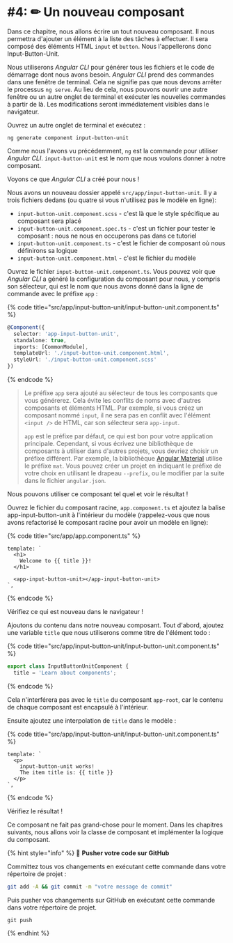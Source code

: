 # #4: ✏ Un nouveau composant

Dans ce chapitre, nous allons écrire un tout nouveau composant. Il nous permettra d'ajouter un élément à la liste des tâches à effectuer. Il sera composé des éléments HTML `input` et `button`. Nous l'appellerons donc Input-Button-Unit.

Nous utiliserons _Angular CLI_ pour générer tous les fichiers et le code de démarrage dont nous avons besoin. _Angular CLI_ prend des commandes dans une fenêtre de terminal. Cela ne signifie pas que nous devons arrêter le processus `ng serve`. Au lieu de cela, nous pouvons ouvrir une autre fenêtre ou un autre onglet de terminal et exécuter les nouvelles commandes à partir de là. Les modifications seront immédiatement visibles dans le navigateur.

Ouvrez un autre onglet de terminal et exécutez :

```
ng generate component input-button-unit
```

Comme nous l'avons vu précédemment, `ng` est la commande pour utiliser _Angular CLI_. `input-button-unit` est le nom que nous voulons donner à notre composant.

Voyons ce que _Angular CLI_ a créé pour nous !

Nous avons un nouveau dossier appelé `src/app/input-button-unit`. Il y a trois fichiers dedans \(ou quatre si vous n'utilisez pas le modèle en ligne\):

* `input-button-unit.component.scss` - c'est là que le style spécifique au composant sera placé
* `input-button-unit.component.spec.ts` - c'est un fichier pour tester le composant : nous ne nous en occuperons pas dans ce tutoriel 
* `input-button-unit.component.ts` - c'est le fichier de composant où nous définirons sa logique
* `input-button-unit.component.html` - c'est le fichier du modèle

Ouvrez le fichier `input-button-unit.component.ts`. Vous pouvez voir que _Angular CLI_ a généré la configuration du composant pour nous, y compris son sélecteur, qui est le nom que nous avons donné dans la ligne de commande avec le préfixe `app` :

{% code title="src/app/input-button-unit/input-button-unit.component.ts" %}
```typescript
@Component({
  selector: 'app-input-button-unit',
  standalone: true,
  imports: [CommonModule],
  templateUrl: './input-button-unit.component.html',
  styleUrl: './input-button-unit.component.scss'
})
```
{% endcode %}

> Le préfixe `app` sera ajouté au sélecteur de tous les composants que vous générerez. Cela évite les conflits de noms avec d'autres composants et éléments HTML. Par exemple, si vous créez un composant nommé `input`, il ne sera pas en conflit avec l'élément `<input />` de HTML, car son sélecteur sera `app-input`.
>
> `app` est le préfixe par défaut, ce qui est bon pour votre application principale. Cependant, si vous écrivez une bibliothèque de composants à utiliser dans d'autres projets, vous devriez choisir un préfixe différent. Par exemple, la bibliothèque [Angular Material](https://material.angular.io/) utilise le préfixe `mat`. Vous pouvez créer un projet en indiquant le préfixe de votre choix en utilisant le drapeau `--prefix`, ou le modifier par la suite dans le fichier `angular.json`.

Nous pouvons utiliser ce composant tel quel et voir le résultat !

Ouvrez le fichier du composant racine, `app.component.ts` et ajoutez la balise app-input-button-unit à l'intérieur du modèle \(rappelez-vous que nous avons refactorisé le composant racine pour avoir un modèle en ligne\):

{% code title="src/app/app.component.ts" %}
```markup
template: `
  <h1>
    Welcome to {{ title }}!
  </h1>

  <app-input-button-unit></app-input-button-unit>
`,
```
{% endcode %}

Vérifiez ce qui est nouveau dans le navigateur !

Ajoutons du contenu dans notre nouveau composant. Tout d'abord, ajoutez une variable `title` que nous utiliserons comme titre de l'élément todo :

{% code title="src/app/input-button-unit/input-button-unit.component.ts" %}
```typescript
export class InputButtonUnitComponent {
  title = 'Learn about components';
```
{% endcode %}

Cela n'interférera pas avec le `title` du composant `app-root`, car le contenu de chaque composant est encapsulé à l'intérieur.

Ensuite ajoutez une interpolation de `title` dans le modèle :

{% code title="src/app/input-button-unit/input-button-unit.component.ts" %}
```markup
template: `
  <p>
    input-button-unit works!
    The item title is: {{ title }}
  </p>
`,
```
{% endcode %}

Vérifiez le résultat !

Ce composant ne fait pas grand-chose pour le moment. 
Dans les chapitres suivants, nous allons voir la classe de composant et implémenter la logique du composant.

{% hint style="info" %}
💾 **Pusher votre code sur GitHub**

Committez tous vos changements en exécutant cette commande dans votre répertoire de projet :

```bash
git add -A && git commit -m "votre message de commit"
```

Puis pusher vos changements sur GitHub en exécutant cette commande dans votre répertoire de projet.

```
git push
```
{% endhint %}
